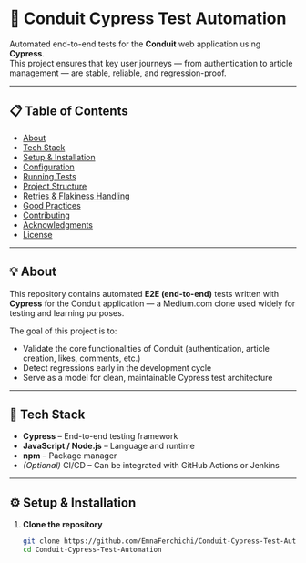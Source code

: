 # 🧪 Conduit Cypress Test Automation

Automated end-to-end tests for the **Conduit** web application using **Cypress**.  
This project ensures that key user journeys — from authentication to article management — are stable, reliable, and regression-proof.

---

## 📋 Table of Contents

- [About](#about)  
- [Tech Stack](#tech-stack)  
- [Setup & Installation](#setup--installation)  
- [Configuration](#configuration)  
- [Running Tests](#running-tests)  
- [Project Structure](#project-structure)  
- [Retries & Flakiness Handling](#retries--flakiness-handling)  
- [Good Practices](#good-practices)  
- [Contributing](#contributing)  
- [Acknowledgments](#acknowledgments)  
- [License](#license)

---

## 💡 About

This repository contains automated **E2E (end-to-end)** tests written with **Cypress** for the Conduit application — a Medium.com clone used widely for testing and learning purposes.  

The goal of this project is to:
- Validate the core functionalities of Conduit (authentication, article creation, likes, comments, etc.)
- Detect regressions early in the development cycle
- Serve as a model for clean, maintainable Cypress test architecture

---

## 🧰 Tech Stack

- **Cypress** – End-to-end testing framework  
- **JavaScript / Node.js** – Language and runtime  
- **npm** – Package manager  
- *(Optional)* CI/CD – Can be integrated with GitHub Actions or Jenkins

---

## ⚙️ Setup & Installation

1. **Clone the repository**
   ```bash
   git clone https://github.com/EmnaFerchichi/Conduit-Cypress-Test-Automation.git
   cd Conduit-Cypress-Test-Automation
